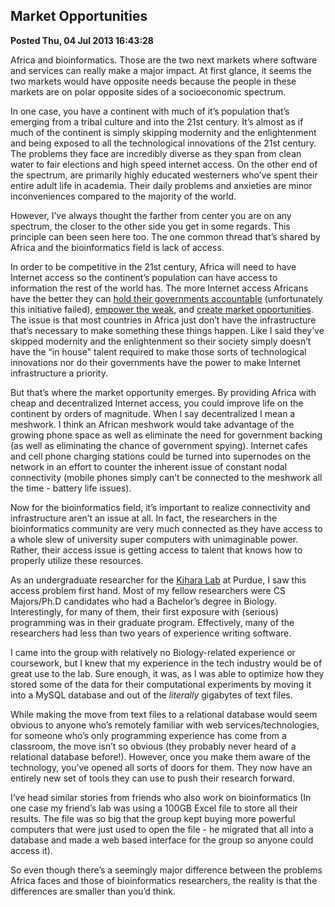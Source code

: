 ## Market Opportunities ##
**Posted Thu, 04 Jul 2013 16:43:28**

Africa and bioinformatics. Those are the two next markets where software and services can really make a major impact. At first glance, it seems the two markets would have opposite needs because the people in these markets are on polar opposite sides of a socioeconomic spectrum.

In one case, you have a continent with much of it’s population that’s emerging from a tribal culture and into the 21st century. It’s almost as if much of the continent is simply skipping modernity and the enlightenment and being exposed to all the technological innovations of the 21st century. The problems they face are incredibly diverse as they span from clean water to fair elections and high speed internet access. On the other end of the spectrum, are primarily highly educated westerners who’ve spent their entire adult life in academia. Their daily problems and anxieties are minor inconveniences compared to the majority of the world.

However, I’ve always thought the farther from center you are on any spectrum, the closer to the other side you get in some regards. This principle can been seen here too. The one common thread that’s shared by Africa and the bioinformatics field is lack of access.

In order to be competitive in the 21st century, Africa will need to have Internet access so the continent’s population can have access to information the rest of the world has. The more Internet access Africans have the better they can [hold their governments accountable](http://whiteafrican.com/2013/03/12/kenyas-2013-iebc-election-tech-problems/) (unfortunately this initiative failed), [empower the weak](http://www.lracrisistracker.com/), and [create market opportunities](http://www.microsoft.com/africa/4afrika/). The issue is that most countries in Africa just don’t have the infrastructure that’s necessary to make something these things happen. Like I said they’ve skipped modernity and the enlightenment so their society simply doesn’t have the “in house" talent required to make those sorts of technological innovations nor do their governments have the power to make Internet infrastructure a priority.

But that’s where the market opportunity emerges. By providing Africa with cheap  and decentralized Internet access, you could improve life on the continent by orders of magnitude. When I say decentralized I mean a meshwork. I think an African meshwork would take advantage of the growing phone space as well as eliminate the need for government backing (as well as eliminating the chance of government spying). Internet cafes and cell phone charging stations could be turned into supernodes on the network in an effort to counter the inherent issue of constant nodal connectivity (mobile phones simply can’t be connected to the meshwork all the time - battery life issues).

Now for the bioinformatics field, it’s important to realize connectivity and infrastructure aren’t an issue at all. In fact, the researchers in the bioinformatics community are very much connected as they have access to a whole slew of university super computers with unimaginable power. Rather, their access issue is getting access to talent that knows how to properly utilize these resources.

As an undergraduate researcher for the [Kihara Lab](http://www.kiharalab.org/) at Purdue, I saw this access problem first hand. Most of my fellow researchers were CS Majors/Ph.D candidates who had a Bachelor’s degree in Biology. Interestingly, for many of them, their first exposure with (serious) programming was in their graduate program. Effectively, many of the researchers had less than two years of experience writing software.

I came into the group with relatively no Biology-related experience or coursework, but I knew that my experience in the tech industry would be of great use to the lab. Sure enough, it was, as I was able to optimize how they stored some of the data for their computational experiments by moving it into a MySQL database and out of the *literally* gigabytes of text files.

While making the move from text files to a relational database would seem obvious to anyone who’s remotely familiar with web services/technologies, for someone who’s only programming experience has come from a classroom, the move isn’t so obvious (they probably never heard of a relational database before!). However, once you make them aware of the technology, you’ve opened all sorts of doors for them. They now have an entirely new set of tools they can use to push their research forward.

I’ve head similar stories from friends who also work on bioinformatics (In one case my friend’s lab was using a 100GB Excel file to store all their results. The file was so big that the group kept buying more powerful computers that were just used to open the file - he migrated that all into a database and made a web based interface for the group so anyone could access it).

So even though there’s a seemingly major difference between the problems Africa faces and those of bioinformatics researchers, the reality is that the differences are smaller than you’d think.